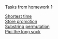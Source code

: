 Tasks from homework 1:

[Shortest time](hw-1/shortest-time)<br/>
[Store promotion](hw-1/store-promotion)<br/>
[Substring permutation](hw-1/substring-permutation)<br/>
[Pipi the long sock](hw-1/pipi-the-long-sock)
